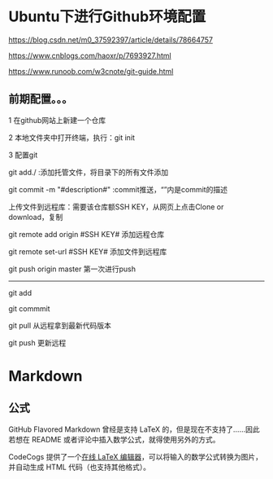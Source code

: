 # Ubuntu下进行Github环境配置

https://blog.csdn.net/m0_37592397/article/details/78664757

https://www.cnblogs.com/haoxr/p/7693927.html

https://www.runoob.com/w3cnote/git-guide.html


## 前期配置。。。

1 在github网站上新建一个仓库

2 本地文件夹中打开终端，执行：git init

3 配置git

git add./ :添加托管文件，将目录下的所有文件添加

git commit -m "#description#"  :commit推送，“”内是commit的描述

上传文件到远程库：需要该仓库额SSH KEY，从网页上点击Clone or download，复制

git remote add origin #SSH KEY#   添加远程仓库

git remote set-url #SSH KEY#    添加文件到远程库

git push origin master 第一次进行push

***

git add

git commmit

git pull 从远程拿到最新代码版本

git push 更新远程

# Markdown
## 公式
GitHub Flavored Markdown 曾经是支持 LaTeX 的，但是现在不支持了……因此若想在 README 或者评论中插入数学公式，就得使用另外的方式。

CodeCogs 提供了一个[在线 LaTeX 编辑器](https://www.codecogs.com/latex/eqneditor.php)，可以将输入的数学公式转换为图片，并自动生成 HTML 代码（也支持其他格式）。

